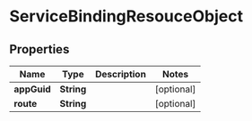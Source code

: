 # ServiceBindingResouceObject

## Properties
Name | Type | Description | Notes
------------ | ------------- | ------------- | -------------
**appGuid** | **String** |  |  [optional]
**route** | **String** |  |  [optional]
